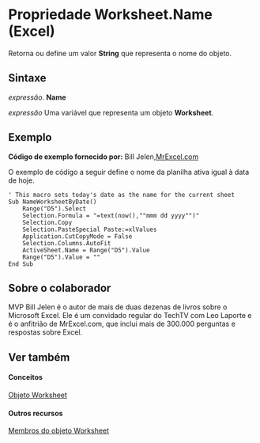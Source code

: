 
# Propriedade Worksheet.Name (Excel)

Retorna ou define um valor  **String** que representa o nome do objeto.


## Sintaxe

 _expressão_. **Name**

 _expressão_ Uma variável que representa um objeto **Worksheet**.


## Exemplo



 **Código de exemplo fornecido por:** Bill Jelen,[MrExcel.com](http://www.mrexcel.com/)

O exemplo de código a seguir define o nome da planilha ativa igual à data de hoje.




```
' This macro sets today's date as the name for the current sheet 
Sub NameWorksheetByDate() 
    Range("D5").Select 
    Selection.Formula = "=text(now(),""mmm dd yyyy"")" 
    Selection.Copy 
    Selection.PasteSpecial Paste:=xlValues 
    Application.CutCopyMode = False 
    Selection.Columns.AutoFit 
    ActiveSheet.Name = Range("D5").Value 
    Range("D5").Value = "" 
End Sub 

```


## Sobre o colaborador
<a name="AboutContributor"> </a>

MVP Bill Jelen é o autor de mais de duas dezenas de livros sobre o Microsoft Excel. Ele é um convidado regular do TechTV com Leo Laporte e é o anfitrião de MrExcel.com, que inclui mais de 300.000 perguntas e respostas sobre Excel.


## Ver também
<a name="AboutContributor"> </a>


#### Conceitos


[Objeto Worksheet](182b705e-854a-81cc-a4b0-59b942de55ae.md)
#### Outros recursos


[Membros do objeto Worksheet](f8c1afea-1a1c-f5e4-37e3-52c434c8c157.md)